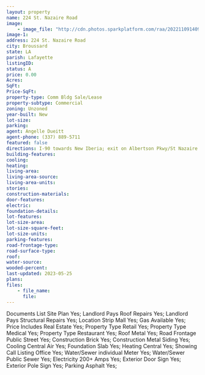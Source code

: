 ```yaml
---
layout: property
name: 224 St. Nazaire Road
image:
    - image_file: "http://cdn.photos.sparkplatform.com/raa/20221109140934278425000000.jpg"
image-1:
address: 224 St. Nazaire Road
city: Broussard
state: LA
parish: Lafayette
listingID: 
status: A
price: 0.00
Acres: 
SqFt: 
Price-SqFt: 
property-type: Comm Bldg Sale/Lease
property-subtype: Commercial
zoning: Unzoned
year-built: New
lot-size: 
parking: 
agent: Angelle Dueitt
agent-phone: (337) 889-5711
featured: false
directions: I-90 towards New Iberia; exit on Albertson Pkwy/St Nazaire Rd. Property is 0.5 miles on right.
building-features: 
cooling: 
heating: 
living-area: 
living-area-source: 
living-area-units: 
stories: 
construction-materials: 
door-features: 
electric: 
foundation-details: 
lot-features: 
lot-size-area: 
lot-size-square-feet: 
lot-size-units: 
parking-features: 
road-frontage-type: 
road-surface-type: 
roof: 
water-source: 
wooded-percent: 
last-updated: 2023-05-25
plans: 
files:
    - file_name:
      file:
---
```

Documents List	Site Plan	Yes;
Landlord Pays	Roof Repairs	Yes;
Landlord Pays	Structural Repairs	Yes;
Location	Strip Mall	Yes;
Gas	Available	Yes;
Price Includes	Real Estate	Yes;
Property Type	Retail	Yes;
Property Type	Medical	Yes;
Property Type	Restaurant	Yes;
Roof	Metal	Yes;
Road Frontage	Public Street	Yes;
Construction	Brick	Yes;
Construction	Metal Siding	Yes;
Cooling	Central Air	Yes;
Foundation	Slab	Yes;
Heating	Central	Yes;
Showing	Call Listing Office	Yes;
Water/Sewer	individual Meter	Yes;
Water/Sewer	Public Sewer	Yes;
Electricity	200+ Amps	Yes;
Exterior	Door Sign	Yes;
Exterior	Pole Sign	Yes;
Parking	Asphalt	Yes;

